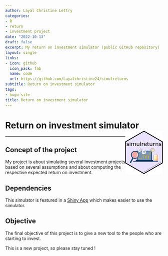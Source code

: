 ```yaml
---
author: Layal Christine Lettry
categories:
- R
- return
- investment project
date: "2022-10-13"
draft: false
excerpt: My return on investment simulator (public GitHub repository)
layout: single
links:
- icon: github
  icon_pack: fab
  name: code
  url: https://github.com/Layalchristine24/simulreturns
subtitle: Return on investment simulator
tags:
- hugo-site
title: Return on investment simulator
---
```

# Return on investment simulator <img src="./featured-hex.jpg" align="right" height="139" />
---

## Concept of the project
My project is about simulating several investment projects based on several assumptions and about computing the respective expected return on investment.

## Dependencies
This simulator is featured in a [Shiny App](https://github.com/Layalchristine24/shinyreturns) which makes easier to use the simulator.

## Objective
The final objective of this project is to give a new tool to the people  who are starting to invest.

This is a new project, so please stay tuned ! 

